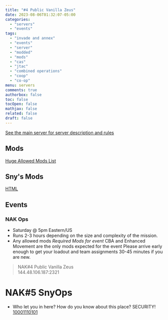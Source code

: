 ```yaml
---
title: "#4 Public Vanilla Zeus"
date: 2023-08-06T01:32:07-05:00
categories:
  - "servers"
  - "events"
tags:
  - "invade and annex"
  - "events"
  - "server"
  - "modded"
  - "mods"
  - "cas"
  - "jtac"
  - "combined operations"
  - "coop"
  - "co-op"
menu: servers
comments: true
authorbox: false
toc: false
tocOpen: false
mathjax: false
related: false
draft: false
---
```

[See the main server for server description and rules](https://www.naksquad.net/servers/ourservers/)
<!-- more -->
## Mods
[Huge Allowed Mods List](https://www.naksquad.net/mods/approved-mods/)
## Sny's Mods
[HTML](/PRESETS/Nak_Vanilla_Sny.html)

## Events

### NAK Ops
- Saturday @ 5pm Eastern/US
- Runs 2-3 hours depending on the size and complexity of the mission.
- Any allowed mods
*Required Mods for event*
CBA and Enhanced Movement are the only mods expected for the event
Please arrive early enough to get your loadout and team assignments 30-45 minutes if you are new.

> NAK#4 Public Vanilla Zeus \
 144.48.106.187:2321

# NAK#5 SnyOps
- Who let you in here? How do you know about this place? SECURITY!
[10001110101](/PRESETS/SnyOps_ArmaMen.html)

